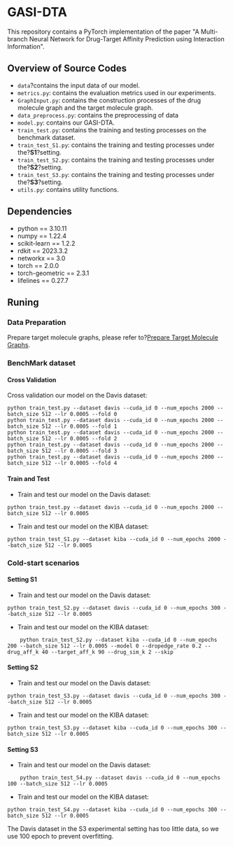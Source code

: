 # GASI-DTA

This repository contains a PyTorch implementation of the paper "A Multi-branch Neural Network for Drug-Target Affinity Prediction using Interaction Information".

## Overview of Source Codes

- `data`?contains the input data of our model.
- `metrics.py`: contains the evaluation metrics used in our experiments.
- `GraphInput.py`: contains the construction processes of  the drug molecule graph and the target molecule graph.
- `data_preprocess.py`: contains the preprocessing of data 
- `model.py`: contains our GASI-DTA.
- `train_test.py`: contains the training and testing processes on the benchmark dataset.
- `train_test_S1.py`: contains the training and testing processes under the?**S1**?setting.
- `train_test_S2.py`: contains the training and testing processes under the?**S2**?setting.
- `train_test_S3.py`: contains the training and testing processes under the?**S3**?setting.
- `utils.py`: contains utility functions.

## Dependencies

- python == 3.10.11
- numpy == 1.22.4
- scikit-learn == 1.2.2
- rdkit == 2023.3.2
- networkx == 3.0
- torch == 2.0.0
- torch-geometric == 2.3.1
- lifelines == 0.27.7

## Runing

### Data Preparation

Prepare target molecule graphs, please refer to?[Prepare Target Molecule Graphs](https://github.com/Xiaolin-Yang-S/GASI-DTA/blob/main/source/data/README.md#prepare-target-molecule-graphs).

### BenchMark dataset

#### Cross Validation

Cross validation our model on the Davis dataset:

```shell
python train_test.py --dataset davis --cuda_id 0 --num_epochs 2000 --batch_size 512 --lr 0.0005 --fold 0
python train_test.py --dataset davis --cuda_id 0 --num_epochs 2000 --batch_size 512 --lr 0.0005 --fold 1
python train_test.py --dataset davis --cuda_id 0 --num_epochs 2000 --batch_size 512 --lr 0.0005 --fold 2
python train_test.py --dataset davis --cuda_id 0 --num_epochs 2000 --batch_size 512 --lr 0.0005 --fold 3
python train_test.py --dataset davis --cuda_id 0 --num_epochs 2000 --batch_size 512 --lr 0.0005 --fold 4

```

#### Train and Test

- Train and test our model on the Davis dataset:
    
```shell
python train_test.py --dataset davis --cuda_id 0 --num_epochs 2000 --batch_size 512 --lr 0.0005 
```
    
- Train and test our model on the KIBA dataset:
    
```shell
python train_test_S1.py --dataset kiba --cuda_id 0 --num_epochs 2000 --batch_size 512 --lr 0.0005 

```

### Cold-start scenarios
#### Setting S1
- Train and test our model on the Davis dataset:
    
```shell
python train_test_S2.py --dataset davis --cuda_id 0 --num_epochs 300 --batch_size 512 --lr 0.0005 
```
    
- Train and test our model on the KIBA dataset:
    
```shell
    python train_test_S2.py --dataset kiba --cuda_id 0 --num_epochs 200 --batch_size 512 --lr 0.0005 --model 0 --dropedge_rate 0.2 --drug_aff_k 40 --target_aff_k 90 --drug_sim_k 2 --skip
```
    


#### Setting S2
- Train and test our model on the Davis dataset:
    
```shell
python train_test_S3.py --dataset davis --cuda_id 0 --num_epochs 300 --batch_size 512 --lr 0.0005 
 ```
    
- Train and test our model on the KIBA dataset:
    
```shell
python train_test_S3.py --dataset kiba --cuda_id 0 --num_epochs 300 --batch_size 512 --lr 0.0005 
```   
#### Setting S3
- Train and test our model on the Davis dataset:
    
```shell
    python train_test_S4.py --dataset davis --cuda_id 0 --num_epochs 100 --batch_size 512 --lr 0.0005 
```
    
- Train and test our model on the KIBA dataset:
    
```shell
python train_test_S4.py --dataset kiba --cuda_id 0 --num_epochs 300 --batch_size 512 --lr 0.0005 
```
The Davis dataset in the S3 experimental setting has too little data, so we use 100 epoch to prevent overfitting.
